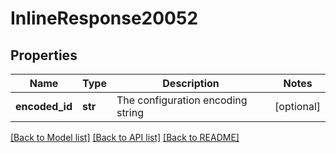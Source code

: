 # InlineResponse20052

## Properties
Name | Type | Description | Notes
------------ | ------------- | ------------- | -------------
**encoded_id** | **str** | The configuration encoding string | [optional] 

[[Back to Model list]](../README.md#documentation-for-models) [[Back to API list]](../README.md#documentation-for-api-endpoints) [[Back to README]](../README.md)


